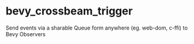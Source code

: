 # bevy_crossbeam_trigger
Send events via a sharable Queue form anywhere (eg. web-dom, c-ffi) to Bevy Observers
